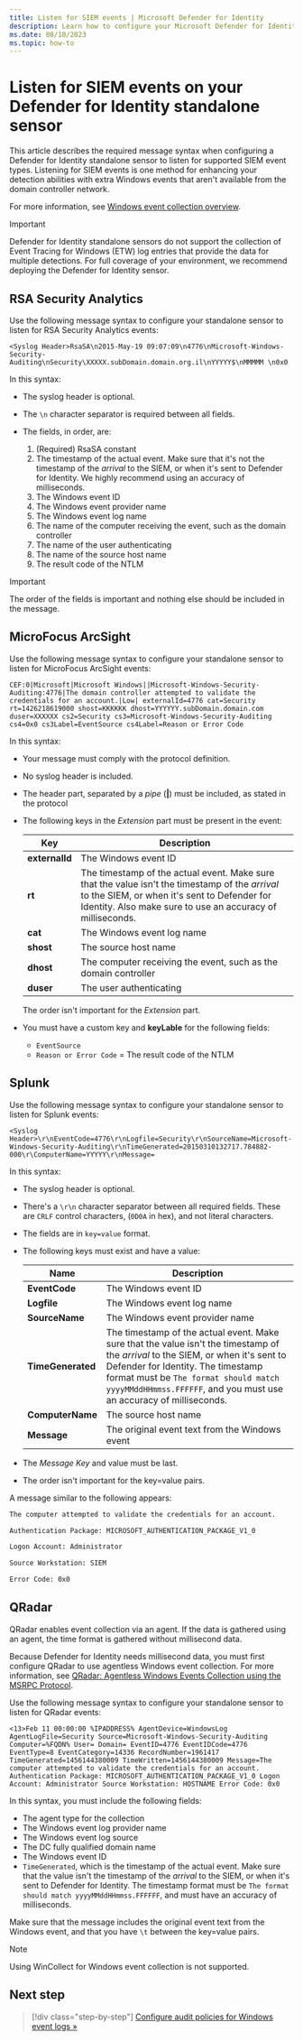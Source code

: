 ```yaml
---
title: Listen for SIEM events | Microsoft Defender for Identity
description: Learn how to configure your Microsoft Defender for Identity sensor to listen for SIEM events and enhance your detection abilities with extra Windows events.
ms.date: 08/10/2023
ms.topic: how-to
---
```


# Listen for SIEM events on your Defender for Identity standalone sensor

This article describes the required message syntax when configuring a Defender for Identity standalone sensor to listen for supported SIEM event types. Listening for SIEM events is one method for enhancing your detection abilities with extra Windows events that aren't available from the domain controller network.

For more information, see [Windows event collection overview](deploy/event-collection-overview.md).

> [!IMPORTANT]
> Defender for Identity standalone sensors do not support the collection of Event Tracing for Windows (ETW) log entries that provide the data for multiple detections. For full coverage of your environment, we recommend deploying the Defender for Identity sensor.

## RSA Security Analytics

Use the following message syntax to configure your standalone sensor to listen for RSA Security Analytics events:

```text
<Syslog Header>RsaSA\n2015-May-19 09:07:09\n4776\nMicrosoft-Windows-Security-Auditing\nSecurity\XXXXX.subDomain.domain.org.il\nYYYYY$\nMMMMM \n0x0
```

In this syntax:

- The syslog header is optional.

- The `\n` character separator is required between all fields.

- The fields, in order, are:

  1. (Required) RsaSA constant
  1. The timestamp of the actual event. Make sure that it's not the timestamp of the *arrival* to the SIEM, or when it's sent to Defender for Identity. We highly recommend using an accuracy of milliseconds.
  1. The Windows event ID
  1. The Windows event provider name
  1. The Windows event log name
  1. The name of the computer receiving the event, such as the domain controller
  1. The name of the user authenticating
  1. The name of the source host name
  1. The result code of the NTLM

> [!IMPORTANT]
> The order of the fields is important and nothing else should be included in the message.

## MicroFocus ArcSight

Use the following message syntax to configure your standalone sensor to listen for MicroFocus ArcSight events:

```text
CEF:0|Microsoft|Microsoft Windows||Microsoft-Windows-Security-Auditing:4776|The domain controller attempted to validate the credentials for an account.|Low| externalId=4776 cat=Security rt=1426218619000 shost=KKKKKK dhost=YYYYYY.subDomain.domain.com duser=XXXXXX cs2=Security cs3=Microsoft-Windows-Security-Auditing cs4=0x0 cs3Label=EventSource cs4Label=Reason or Error Code
```

In this syntax:

- Your message must comply with the protocol definition.

- No syslog header is included.

- The header part, separated by a *pipe* (**|**) must be included, as stated in the protocol

- The following keys in the *Extension* part must be present in the event:

    |Key  |Description  |
    |---------|---------|
    |**externalId**     | The Windows event ID        |
    |**rt**     | The timestamp of the actual event. Make sure that the value isn't the timestamp of the *arrival* to the SIEM, or when it's sent to Defender for Identity. Also make sure to use an accuracy of milliseconds.   |
    |**cat**     |     The Windows event log name    |
    |**shost**     |   The source host name      |
    |**dhost**     |   The computer receiving the event, such as the domain controller      |
    |**duser**     |    The user authenticating     |
    
    The order isn't important for the *Extension* part.

- You must have a custom key and **keyLable** for the following fields:

    - `EventSource`
    - `Reason or Error Code` = The result code of the NTLM

## Splunk

Use the following message syntax to configure your standalone sensor to listen for Splunk events:

```text
<Syslog Header>\r\nEventCode=4776\r\nLogfile=Security\r\nSourceName=Microsoft-Windows-Security-Auditing\r\nTimeGenerated=20150310132717.784882-000\r\ComputerName=YYYYY\r\nMessage=
```

In this syntax:

- The syslog header is optional.

- There's a `\r\n` character separator between all required fields. These are `CRLF` control characters, (`0D0A` in hex), and not literal characters.

- The fields are in `key=value` format.

- The following keys must exist and have a value:

    |Name  |Description  |
    |---------|---------|
    |**EventCode**     |   The Windows event ID      |
    |**Logfile**     |The Windows event log name         |
    |**SourceName**     |   The Windows event provider name      |
    |**TimeGenerated**     |    The timestamp of the actual event. Make sure that the value isn't the timestamp of the *arrival* to the SIEM, or when it's sent to Defender for Identity. The timestamp format must be `The format should match yyyyMMddHHmmss.FFFFFF`, and you must use an accuracy of milliseconds.    |
    |**ComputerName**     |    The source host name     |
    |**Message**     |     The original event text from the Windows event    |

- The *Message Key* and value must be last.

- The order isn't important for the key=value pairs.

A message similar to the following appears:

```bash
The computer attempted to validate the credentials for an account.

Authentication Package: MICROSOFT_AUTHENTICATION_PACKAGE_V1_0

Logon Account: Administrator

Source Workstation: SIEM

Error Code: 0x0
```


## QRadar

QRadar enables event collection via an agent. If the data is gathered using an agent, the time format is gathered without millisecond data.

Because Defender for Identity needs millisecond data, you must first configure QRadar to use agentless Windows event collection. For more information, see [QRadar: Agentless Windows Events Collection using the MSRPC Protocol](https://www.ibm.com/support/pages/qradar-agentless-windows-events-collection-using-msrpc-protocol-msrpc-faq).

Use the following message syntax to configure your standalone sensor to listen for QRadar events:

```text
<13>Feb 11 00:00:00 %IPADDRESS% AgentDevice=WindowsLog AgentLogFile=Security Source=Microsoft-Windows-Security-Auditing Computer=%FQDN% User= Domain= EventID=4776 EventIDCode=4776 EventType=8 EventCategory=14336 RecordNumber=1961417 TimeGenerated=1456144380009 TimeWritten=1456144380009 Message=The computer attempted to validate the credentials for an account. Authentication Package: MICROSOFT_AUTHENTICATION_PACKAGE_V1_0 Logon Account: Administrator Source Workstation: HOSTNAME Error Code: 0x0
```

In this syntax, you must include the following fields:

- The agent type for the collection
- The Windows event log provider name
- The Windows event log source
- The DC fully qualified domain name
- The Windows event ID
- `TimeGenerated`, which is the timestamp of the actual event. Make sure that the value isn't the timestamp of the *arrival* to the SIEM, or when it's sent to Defender for Identity. The timestamp format must be `The format should match yyyyMMddHHmmss.FFFFFF`, and must have an accuracy of milliseconds.

Make sure that the message includes the original event text from the Windows event, and that you have `\t` between the key=value pairs.

>[!NOTE]
> Using WinCollect for Windows event collection is not supported.

## Next step

> [!div class="step-by-step"]
> [Configure audit policies for Windows event logs »](configure-windows-event-collection.md)